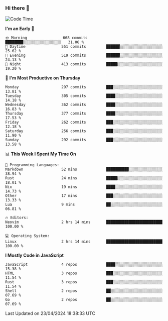 ### Hi there 👋
<!--START_SECTION:waka-->
![Code Time](http://img.shields.io/badge/Code%20Time-306%20hrs%2043%20mins-blue)

**I'm an Early 🐤** 

```text
🌞 Morning                668 commits         ████████░░░░░░░░░░░░░░░░░   31.06 % 
🌆 Daytime                551 commits         ██████░░░░░░░░░░░░░░░░░░░   25.62 % 
🌃 Evening                519 commits         ██████░░░░░░░░░░░░░░░░░░░   24.13 % 
🌙 Night                  413 commits         █████░░░░░░░░░░░░░░░░░░░░   19.20 % 
```
📅 **I'm Most Productive on Thursday** 

```text
Monday                   297 commits         ███░░░░░░░░░░░░░░░░░░░░░░   13.81 % 
Tuesday                  305 commits         ████░░░░░░░░░░░░░░░░░░░░░   14.18 % 
Wednesday                362 commits         ████░░░░░░░░░░░░░░░░░░░░░   16.83 % 
Thursday                 377 commits         ████░░░░░░░░░░░░░░░░░░░░░   17.53 % 
Friday                   262 commits         ███░░░░░░░░░░░░░░░░░░░░░░   12.18 % 
Saturday                 256 commits         ███░░░░░░░░░░░░░░░░░░░░░░   11.90 % 
Sunday                   292 commits         ███░░░░░░░░░░░░░░░░░░░░░░   13.58 % 
```


📊 **This Week I Spent My Time On** 

```text
💬 Programming Languages: 
Markdown                 52 mins             ██████████░░░░░░░░░░░░░░░   38.94 % 
Rust                     24 mins             █████░░░░░░░░░░░░░░░░░░░░   18.01 % 
Nix                      19 mins             ████░░░░░░░░░░░░░░░░░░░░░   14.73 % 
Other                    17 mins             ███░░░░░░░░░░░░░░░░░░░░░░   13.33 % 
Lua                      9 mins              ██░░░░░░░░░░░░░░░░░░░░░░░   06.81 % 

🔥 Editors: 
Neovim                   2 hrs 14 mins       █████████████████████████   100.00 % 

💻 Operating System: 
Linux                    2 hrs 14 mins       █████████████████████████   100.00 % 
```

**I Mostly Code in JavaScript** 

```text
JavaScript               4 repos             ████░░░░░░░░░░░░░░░░░░░░░   15.38 % 
HTML                     3 repos             ███░░░░░░░░░░░░░░░░░░░░░░   11.54 % 
Rust                     3 repos             ███░░░░░░░░░░░░░░░░░░░░░░   11.54 % 
Shell                    2 repos             ██░░░░░░░░░░░░░░░░░░░░░░░   07.69 % 
Go                       2 repos             ██░░░░░░░░░░░░░░░░░░░░░░░   07.69 % 
```




 Last Updated on 23/04/2024 18:38:33 UTC
<!--END_SECTION:waka-->

<!--
**YoganshSharma/YoganshSharma** is a ✨ _special_ ✨ repository because its `README.md` (this file) appears on your GitHub profile.

Here are some ideas to get you started:

- 🔭 I’m currently working on ...
- 🌱 I’m currently learning ...
- 👯 I’m looking to collaborate on ...
- 🤔 I’m looking for help with ...
- 💬 Ask me about ...
- 📫 How to reach me: ...
- 😄 Pronouns: ...
- ⚡ Fun fact: ...
-->
